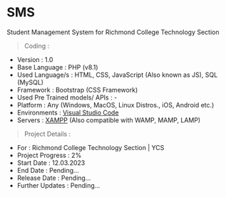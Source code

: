 # SMS
Student Management System for Richmond College Technology Section

> Coding :
- Version : 1.0
- Base Language : PHP (v8.1)
- Used Language/s : HTML, CSS, JavaScript (Also known as JS), SQL (MySQL)
- Framework : Bootstrap (CSS Framework)
- Used Pre Trained models/ APIs : -
- Platform : Any (Windows, MacOS, Linux Distros., iOS, Android etc.)
- Environments : [Visual Studio Code](https://code.visualstudio.com/download)
- Servers : [XAMPP](https://www.apachefriends.org/download.html) (Also compatible with WAMP, MAMP, LAMP)

> Project Details :
- For : Richmond College Technology Section | YCS
- Project Progress : 2%
- Start Date : 12.03.2023
- End Date : Pending...
- Release Date : Pending...
- Further Updates : Pending...